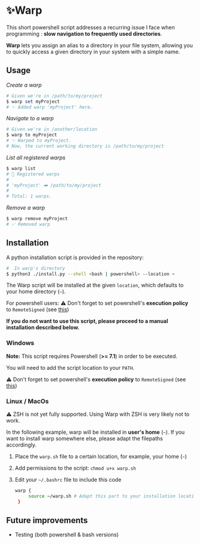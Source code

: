 # ✨Warp

This short powershell script addresses a recurring issue I face when programming : **slow navigation to frequently used directories**.

**Warp** lets you assign an alias to a directory in your file system, allowing you to quickly access a given directory in your system with a simple name.

## Usage

_Create a warp_

```powershell
# Given we're in /path/to/my/project
$ warp set myProject
# ✨ Added warp 'myProject' here.
```

_Navigate to a warp_

```powershell
# Given we're in /another/location
$ warp to myProject
# ✨ Warped to myProject.
# Now, the current working directory is /path/to/my/project
```

_List all registered warps_

```powershell
$ warp list
# 📖 Registered warps
#
# 'myProject' ➡️ /path/to/my/project
#
# Total: 1 warps.
```

_Remove a warp_

```powershell
$ warp remove myProject
# ✅ Removed warp
```

## Installation

A python installation script is provided in the repository:

```bash
#  In warp's directory
$ python3 ./install.py --shell <bash | powershell> --location ~
```

The Warp script will be installed at the given `location`, which defaults to your home directory (`~`).

For powershell users: ⚠️ Don't forget to set powershell's **execution policy** to `RemoteSigned` (see [this](https://learn.microsoft.com/en-us/powershell/module/microsoft.powershell.security/set-executionpolicy?view=powershell-7.5))

**If you do not want to use this script, please proceed to a manual installation described below.**

### Windows

**Note:** This script requires Powershell (**>= 7.1**) in order to be executed.

You will need to add the script location to your `PATH`.

⚠️ Don't forget to set powershell's **execution policy** to `RemoteSigned` (see [this](https://learn.microsoft.com/en-us/powershell/module/microsoft.powershell.security/set-executionpolicy?view=powershell-7.5))

### Linux / MacOs

⚠️ ZSH is not yet fully supported. Using Warp with ZSH is very likely not to work.

In the following example, warp will be installed in **user's home** (`~`). If you want to install warp somewhere else, please adapt the filepaths accordingly.

1. Place the `warp.sh` file to a certain location, for example, your home (`~`)
2. Add permissions to the script: `chmod u+x warp.sh`
3. Edit your `~/.bashrc` file to include this code

   ```bash
   warp {
        source ~/warp.sh # Adapt this part to your installation location
    }
   ```

## Future improvements

- Testing (both powershell & bash versions)
